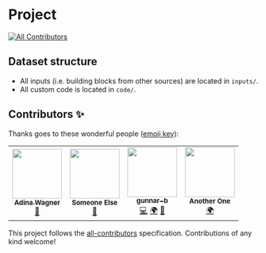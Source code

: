 # Project <insert name>
<!-- ALL-CONTRIBUTORS-BADGE:START - Do not remove or modify this section -->
[![All Contributors](https://img.shields.io/badge/all_contributors-4-orange.svg?style=flat-square)](#contributors-)
<!-- ALL-CONTRIBUTORS-BADGE:END -->

## Dataset structure

- All inputs (i.e. building blocks from other sources) are located in
  `inputs/`.
- All custom code is located in `code/`.

## Contributors ✨

Thanks goes to these wonderful people ([emoji key](https://allcontributors.org/docs/en/emoji-key)):

<!-- ALL-CONTRIBUTORS-LIST:START - Do not remove or modify this section -->
<!-- prettier-ignore-start -->
<!-- markdownlint-disable -->
<table>
  <tr>
    <td align="center"><a href="http://www.adina-wagner.com"><img src="https://avatars1.githubusercontent.com/u/29738718?v=4" width="100px;" alt=""/><br /><sub><b>Adina Wagner</b></sub></a><br /><a href="#ideas-adswa" title="Ideas, Planning, & Feedback">🤔</a></td>
    <td align="center"><img src="https://github.com/identicons/someone.png" width="100px;" alt=""/><br /><sub><b>Someone Else</b></sub><br /><a href="#ideas" title="Ideas, Planning, & Feedback">🤔</a></td>
    <td align="center"><a href="https://github.com/gunnar-b"><img src="https://avatars3.githubusercontent.com/u/52134678?v=4" width="100px;" alt=""/><br /><sub><b>gunnar-b</b></sub></a><br /><a href="https://github.com/adswa/myanalysis/commits?author=gunnar-b" title="Code">💻</a> <a href="#translation-gunnar-b" title="Translation">🌍</a> <a href="https://github.com/adswa/myanalysis/issues?q=author%3Agunnar-b" title="Bug reports">🐛</a></td>
    <td align="center"><img src="https://github.com/identicons/someone.png" width="100px;" alt=""/><br /><sub><b>Another One</b></sub><br /><a href="#translation" title="Translation">🌍</a></td>
  </tr>
</table>

<!-- markdownlint-enable -->
<!-- prettier-ignore-end -->
<!-- ALL-CONTRIBUTORS-LIST:END -->

This project follows the [all-contributors](https://github.com/all-contributors/all-contributors) specification. Contributions of any kind welcome!